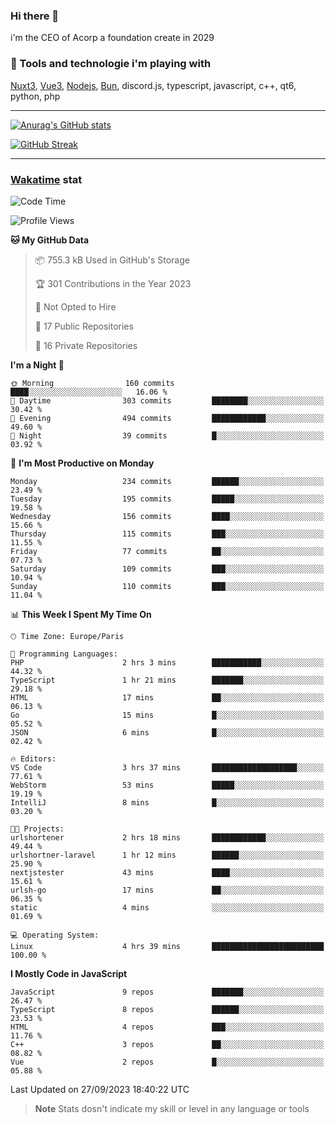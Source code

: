 ### Hi there 👋

i'm the CEO of Acorp a foundation create in 2029  

### 🧰 Tools and technologie i'm playing with

[Nuxt3](https://nuxt.com), [Vue3](https://vuejs.org/), [Nodejs](https://nodejs.org), [Bun](https://bun.sh/), discord.js, typescript, javascript, c++, qt6, python, php

---

[![Anurag's GitHub stats](https://github-readme-stats.vercel.app/api?username=ackimixs&show_icons=true&theme=github_dark&count_private=true)](https://www.ackimixs.xyz)

[![GitHub Streak](https://github-readme-streak-stats.herokuapp.com?user=Ackimixs&theme=github-dark-blue&date_format=j%20M%5B%20Y%5D&mode=weekly)](https://git.io/streak-stats)

---
 
 ### [Wakatime](https://wakatime.com/) stat

<!--START_SECTION:waka-->
![Code Time](http://img.shields.io/badge/Code%20Time-772%20hrs%2034%20mins-blue)

![Profile Views](http://img.shields.io/badge/Profile%20Views-0-blue)

**🐱 My GitHub Data** 

> 📦 755.3 kB Used in GitHub's Storage 
 > 
> 🏆 301 Contributions in the Year 2023
 > 
> 🚫 Not Opted to Hire
 > 
> 📜 17 Public Repositories 
 > 
> 🔑 16 Private Repositories 
 > 
**I'm a Night 🦉** 

```text
🌞 Morning                160 commits         ████░░░░░░░░░░░░░░░░░░░░░   16.06 % 
🌆 Daytime                303 commits         ████████░░░░░░░░░░░░░░░░░   30.42 % 
🌃 Evening                494 commits         ████████████░░░░░░░░░░░░░   49.60 % 
🌙 Night                  39 commits          █░░░░░░░░░░░░░░░░░░░░░░░░   03.92 % 
```
📅 **I'm Most Productive on Monday** 

```text
Monday                   234 commits         ██████░░░░░░░░░░░░░░░░░░░   23.49 % 
Tuesday                  195 commits         █████░░░░░░░░░░░░░░░░░░░░   19.58 % 
Wednesday                156 commits         ████░░░░░░░░░░░░░░░░░░░░░   15.66 % 
Thursday                 115 commits         ███░░░░░░░░░░░░░░░░░░░░░░   11.55 % 
Friday                   77 commits          ██░░░░░░░░░░░░░░░░░░░░░░░   07.73 % 
Saturday                 109 commits         ███░░░░░░░░░░░░░░░░░░░░░░   10.94 % 
Sunday                   110 commits         ███░░░░░░░░░░░░░░░░░░░░░░   11.04 % 
```


📊 **This Week I Spent My Time On** 

```text
🕑︎ Time Zone: Europe/Paris

💬 Programming Languages: 
PHP                      2 hrs 3 mins        ███████████░░░░░░░░░░░░░░   44.32 % 
TypeScript               1 hr 21 mins        ███████░░░░░░░░░░░░░░░░░░   29.18 % 
HTML                     17 mins             ██░░░░░░░░░░░░░░░░░░░░░░░   06.13 % 
Go                       15 mins             █░░░░░░░░░░░░░░░░░░░░░░░░   05.52 % 
JSON                     6 mins              █░░░░░░░░░░░░░░░░░░░░░░░░   02.42 % 

🔥 Editors: 
VS Code                  3 hrs 37 mins       ███████████████████░░░░░░   77.61 % 
WebStorm                 53 mins             █████░░░░░░░░░░░░░░░░░░░░   19.19 % 
IntelliJ                 8 mins              █░░░░░░░░░░░░░░░░░░░░░░░░   03.20 % 

🐱‍💻 Projects: 
urlshortener             2 hrs 18 mins       ████████████░░░░░░░░░░░░░   49.44 % 
urlshortner-laravel      1 hr 12 mins        ██████░░░░░░░░░░░░░░░░░░░   25.90 % 
nextjstester             43 mins             ████░░░░░░░░░░░░░░░░░░░░░   15.61 % 
urlsh-go                 17 mins             ██░░░░░░░░░░░░░░░░░░░░░░░   06.35 % 
static                   4 mins              ░░░░░░░░░░░░░░░░░░░░░░░░░   01.69 % 

💻 Operating System: 
Linux                    4 hrs 39 mins       █████████████████████████   100.00 % 
```

**I Mostly Code in JavaScript** 

```text
JavaScript               9 repos             ███████░░░░░░░░░░░░░░░░░░   26.47 % 
TypeScript               8 repos             ██████░░░░░░░░░░░░░░░░░░░   23.53 % 
HTML                     4 repos             ███░░░░░░░░░░░░░░░░░░░░░░   11.76 % 
C++                      3 repos             ██░░░░░░░░░░░░░░░░░░░░░░░   08.82 % 
Vue                      2 repos             █░░░░░░░░░░░░░░░░░░░░░░░░   05.88 % 
```




 Last Updated on 27/09/2023 18:40:22 UTC
<!--END_SECTION:waka-->

> **Note**
> Stats dosn't indicate my skill or level in any language or tools
